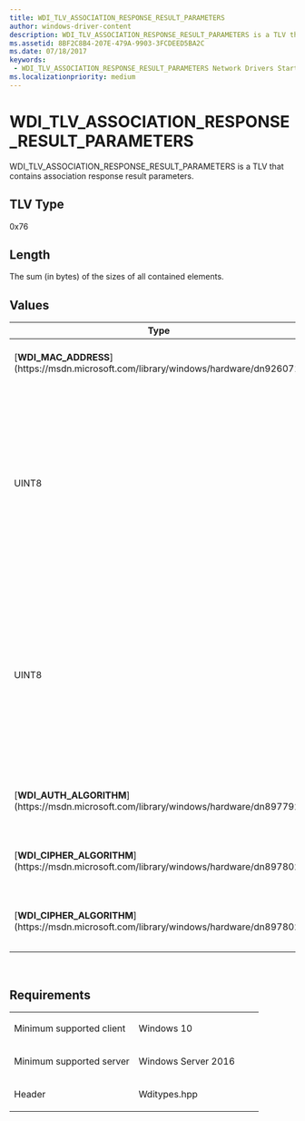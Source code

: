 ```yaml
---
title: WDI_TLV_ASSOCIATION_RESPONSE_RESULT_PARAMETERS
author: windows-driver-content
description: WDI_TLV_ASSOCIATION_RESPONSE_RESULT_PARAMETERS is a TLV that contains association response result parameters.
ms.assetid: 8BF2C8B4-207E-479A-9903-3FCDEED5BA2C
ms.date: 07/18/2017
keywords:
 - WDI_TLV_ASSOCIATION_RESPONSE_RESULT_PARAMETERS Network Drivers Starting with Windows Vista
ms.localizationpriority: medium
---
```


# WDI\_TLV\_ASSOCIATION\_RESPONSE\_RESULT\_PARAMETERS


WDI\_TLV\_ASSOCIATION\_RESPONSE\_RESULT\_PARAMETERS is a TLV that contains association response result parameters.

## TLV Type


0x76

## Length


The sum (in bytes) of the sizes of all contained elements.

## Values


<table>
<colgroup>
<col width="50%" />
<col width="50%" />
</colgroup>
<thead>
<tr class="header">
<th>Type</th>
<th>Description</th>
</tr>
</thead>
<tbody>
<tr class="odd">
<td>[<strong>WDI_MAC_ADDRESS</strong>](https://msdn.microsoft.com/library/windows/hardware/dn926071)</td>
<td>The MAC address of the peer adapter.</td>
</tr>
<tr class="even">
<td>UINT8</td>
<td>A bit value that indicates whether the request from the peer station is a reassociation request.
<p>Valid values are 0 and 1. A value of 1 indicates that it is a reassociation request.</p></td>
</tr>
<tr class="odd">
<td>UINT8</td>
<td>A bit value that indicates whether the response from the peer station is a reassociation response.
<p>Valid values are 0 and 1. A value of 1 indicates that it is a reassociation response.</p></td>
</tr>
<tr class="even">
<td>[<strong>WDI_AUTH_ALGORITHM</strong>](https://msdn.microsoft.com/library/windows/hardware/dn897792)</td>
<td>The authentication algorithm for the association.</td>
</tr>
<tr class="odd">
<td>[<strong>WDI_CIPHER_ALGORITHM</strong>](https://msdn.microsoft.com/library/windows/hardware/dn897802)</td>
<td>The unicast cipher algorithm for the association.</td>
</tr>
<tr class="even">
<td>[<strong>WDI_CIPHER_ALGORITHM</strong>](https://msdn.microsoft.com/library/windows/hardware/dn897802)</td>
<td>The multicast cipher algorithm for the association.</td>
</tr>
</tbody>
</table>

 

Requirements
------------

<table>
<colgroup>
<col width="50%" />
<col width="50%" />
</colgroup>
<tbody>
<tr class="odd">
<td><p>Minimum supported client</p></td>
<td><p>Windows 10</p></td>
</tr>
<tr class="even">
<td><p>Minimum supported server</p></td>
<td><p>Windows Server 2016</p></td>
</tr>
<tr class="odd">
<td><p>Header</p></td>
<td>Wditypes.hpp</td>
</tr>
</tbody>
</table>

 

 




